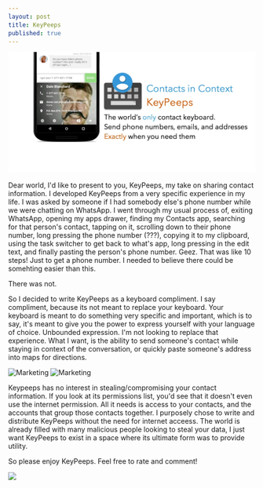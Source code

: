 ```yaml
---
layout: post
title: KeyPeeps
published: true
---
```


![Marketing](/public/images/keypeeps-3.jpg)

Dear world, I'd like to present to you, KeyPeeps, my take on sharing contact information. I developed KeyPeeps from a very specific experience in my life. I was asked by someone if I had somebody else's phone number while we were chatting on WhatsApp. I went through my usual process of, exiting WhatsApp, opening my apps drawer, finding my Contacts app, searching for that person's contact, tapping on it, scrolling down to their phone number, long pressing the phone number (???), copying it to my clipboard, using the task switcher to get back to what's app, long pressing in the edit text, and finally pasting the person's phone number. Geez. That was like 10 steps! Just to get a phone number. I needed to believe there could be somehting easier than this.

There was not.

So I decided to write KeyPeeps as a keyboard compliment. I say compliment, because its not meant to replace your keyboard. Your keyboard is meant to do something very specific and important, which is to say, it's meant to give you the power to express yourself with your language of choice. Unbounded expression. I'm not looking to replace that experience. What I want, is the ability to send someone's contact while staying in context of the conversation, or quickly paste someone's address into maps for directions.

![Marketing](/public/images/keypeeps-1.jpg) ![Marketing](/public/images/keypeeps-2.jpg)

Keypeeps has no interest in stealing/compromising your contact information. If you look at its permissions list, you'd see that it doesn't even use the internet permission. All it needs is access to your contacts, and the accounts that group those contacts together. I purposely chose to write and distribute KeyPeeps without the need for internet acceess. The world is already filled with many malicious people looking to steal your data, I just want KeyPeeps to exist in a space where its ultimate form was to provide utility. 

So please enjoy KeyPeeps. Feel free to rate and comment!

[<img src="https://play.google.com/intl/en_us/badges/images/generic/en-play-badge.png">](https://play.google.com/store/apps/details?id=ca.vijaysharma.contacts&utm_source=global_co&utm_medium=prtnr&utm_content=Mar2515&utm_campaign=PartBadge&pcampaignid=MKT-Other-global-all-co-prtnr-py-PartBadge-Mar2515-1)